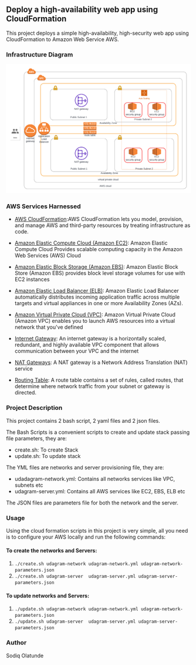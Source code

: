 ## Deploy a high-availability web app using CloudFormation

This project deploys a simple high-availability, high-security web app using CloudFormation to Amazon Web Service AWS.

### Infrastructure Diagram

![Infrastructure Diagram](/assets/Deploy-WebApp-Cloudformation.png)

### AWS Services Harnessed

- [AWS CloudFormation](https://aws.amazon.com/cloudformation/):AWS CloudFormation lets you model, provision, and manage AWS and third-party resources by treating infrastructure as code.

- [Amazon Elastic Compute Cloud (Amazon EC2)](https://docs.aws.amazon.com/AWSEC2/latest/UserGuide/concepts.html): Amazon Elastic Compute Cloud Provides scalable computing capacity in the Amazon Web Services (AWS) Cloud

- [Amazon Elastic Block Storage (Amazon EBS)](https://docs.aws.amazon.com/AWSEC2/latest/UserGuide/AmazonEBS.html): Amazon Elastic Block Store (Amazon EBS) provides block level storage volumes for use with EC2 instances

- [Amazon Elastic Load Balancer (ELB)](https://aws.amazon.com/elasticloadbalancing/): Amazon Elastic Load Balancer automatically distributes incoming application traffic across multiple targets and virtual appliances in one or more Availability Zones (AZs).

- [Amazon Virtual Private Cloud (VPC)](https://docs.aws.amazon.com/vpc/latest/userguide/what-is-amazon-vpc.html): Amazon Virtual Private Cloud (Amazon VPC) enables you to launch AWS resources into a virtual network that you've defined

- [Internet Gateway](https://docs.aws.amazon.com/vpc/latest/userguide/VPC_Internet_Gateway.html): An internet gateway is a horizontally scaled, redundant, and highly available VPC component that allows communication between your VPC and the internet

- [NAT Gateways](https://docs.aws.amazon.com/vpc/latest/userguide/vpc-nat-gateway.html): A NAT gateway is a Network Address Translation (NAT) service

- [Routing Table](https://docs.aws.amazon.com/vpc/latest/userguide/VPC_Route_Tables.html): A route table contains a set of rules, called routes, that determine where network traffic from your subnet or gateway is directed.

### Project Description

This project contains 2 bash script, 2 yaml files and 2 json files.

The Bash Scripts is a convenient scripts to create and update stack passing file parameters, they are:

- create.sh: To create Stack
- update.sh: To update stack

The YML files are networks and server provisioning file, they are:

- udadagram-network.yml: Contains all networks services like VPC, subnets etc
- udagram-server.yml: Contains all AWS services like EC2, EBS, ELB etc

The JSON files are parameters file for both the network and the server.

### Usage

Using the cloud formation scripts in this project is very simple, all you need is to configure your AWS locally and run the following commands:

#### To create the networks and Servers:

   1. `./create.sh udagram-network udagram-network.yml udagram-network-parameters.json`
   2. `./create.sh udagram-server  udagram-server.yml udagram-server-parameters.json`

#### To update networks and Servers:

   1. `./update.sh udagram-network udagram-network.yml udagram-network-parameters.json`
   2. `./update.sh udagram-server  udagram-server.yml udagram-server-parameters.json`


### Author

Sodiq Olatunde